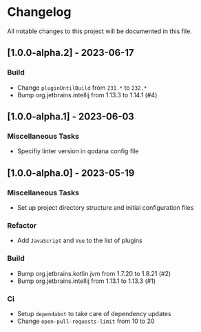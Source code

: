 # Changelog

All notable changes to this project will be documented in this file.

## [1.0.0-alpha.2] - 2023-06-17

### Build

- Change `pluginUntilBuild` from `231.*` to `232.*`
- Bump org.jetbrains.intellij from 1.13.3 to 1.14.1 (#4)

## [1.0.0-alpha.1] - 2023-06-03

### Miscellaneous Tasks

- Specifiy linter version in qodana config file

## [1.0.0-alpha.0] - 2023-05-19

### Miscellaneous Tasks

- Set up project directory structure and initial configuration files

### Refactor

- Add `JavaScript` and `Vue` to the list of plugins

### Build

- Bump org.jetbrains.kotlin.jvm from 1.7.20 to 1.8.21 (#2)
- Bump org.jetbrains.intellij from 1.13.1 to 1.13.3 (#1)

### Ci

- Setup `dependabot` to take care of dependency updates
- Change `open-pull-requests-limit` from 10 to 20

<!-- generated by git-cliff -->
